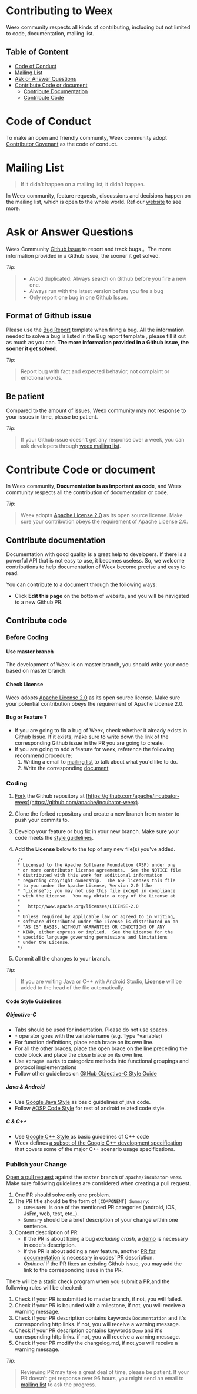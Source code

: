 # Contributing to Weex
Weex community respects all kinds of contributing, including but not limited to code, documentation, mailing list.
## Table of Content
* [Code of Conduct](#code-of-conduct)
* [Mailing List](#mailing-list)
* [Ask or Answer Questions](#mailing-list)
* [Contribute Code or document](#contribute-code-or-document)
    * [Contribute Documentation](contribute-documentation)
    * [Contribute Code](#contribute-code)

# Code of Conduct
To make an open and friendly community, Weex community adopt [Contributor Covenant](./CODE_OF_CONDUCT.md) as the code of conduct.

# Mailing List
> If it didn't happen on a mailing list, it didn't happen.

In Weex community, feature requests, discussions and decisions happen on the mailing list, which is open to the whole world. Ref our [website](https://weex.apache.org/guide/contribute/how-to-contribute.html#mailing-list) to see more.

# Ask or Answer Questions
Weex Community [Github Issue](https://github.com/apache/incubator-weex/issues) to report and track bugs 。The more information provided in a Github issue, the sooner it get solved.

*Tip*:
> * Avoid duplicated: Always search on Github before you fire a new one.
> * Always run with the latest version before you fire a bug
> * Only report one bug in one Github Issue.

## Format of Github issue
Please use the [Bug Report](https://github.com/apache/incubator-weex/issues/new/choose) template when firing a bug. All the information needed to solve a bug is listed in the Bug report template , please fill it out as much as you can. **The more information provided in a Github issue, the sooner it get solved.**

*Tip*:
> Report bug with fact and expected behavior, not complaint or emotional words.

## Be patient
Compared to the amount of issues, Weex community may not response to your issues in time, please be patient.

*Tip*:
> If your Github issue doesn't get any response over a week, you can ask developers through [weex mailing list](https://weex.apache.org/guide/contribute/how-to-contribute.html#mailing-list).

# Contribute Code or document
In Weex community, **Documentation is as important as code**, and Weex community respects all the contribution of documentation or code.

*Tip*:
> Weex adopts [Apache License 2.0](https://choosealicense.com/licenses/apache-2.0/) as its open source license. Make sure your contribution obeys the requirement of Apache License 2.0.

## Contribute documentation
Documentation with good quality is a great help to developers. If there is a powerful API that is not easy to use, it becomes useless. So, we welcome contributions to help documentation of Weex become precise and easy to read.

You can contribute to a document through the following ways:
* Click **Edit this page** on the bottom of website, and you will be navigated to a new Github PR.

## Contribute code
### Before Coding
#### Use master branch
The development of Weex is on master branch, you should write your code based on master branch.

#### Check License
Weex adopts [Apache License 2.0](https://choosealicense.com/licenses/apache-2.0/) as its open source license. Make sure your potential contribution obeys the requirement of Apache License 2.0.

#### Bug or Feature ?
* If you are going to fix a bug of Weex, check whether it already exists in [Github Issue](https://github.com/apache/incubator-weex/issues). If it exists, make sure to write down the link of the corresponding Github issue in the PR you are going to create.
* If you are going to add a feature for weex, reference the following recommend procedure:
    1. Writing a email to [mailing list](https://weex.apache.org/guide/contribute/how-to-contribute.html#mailing-list) to talk about what you'd like to do.
    1. Write the corresponding [document](#contribute-documentation)

### Coding
1. [Fork](https://help.github.com/articles/fork-a-repo/) the Github repository at [https://github.com/apache/incubator-weex](https://github.com/apache/incubator-weex). 
1. Clone the forked repository and create a new branch from `master` to push your commits to.
1. Develop your feature or bug fix in your new branch. Make sure your code meets the [style guidelines](#code-style-guidelines).
1. Add the **License** below to the top of any new file(s) you've added.
   
        /*
        * Licensed to the Apache Software Foundation (ASF) under one
        * or more contributor license agreements.  See the NOTICE file
        * distributed with this work for additional information
        * regarding copyright ownership.  The ASF licenses this file
        * to you under the Apache License, Version 2.0 (the
        * "License"); you may not use this file except in compliance
        * with the License.  You may obtain a copy of the License at
        *
        *   http://www.apache.org/licenses/LICENSE-2.0
        *
        * Unless required by applicable law or agreed to in writing,
        * software distributed under the License is distributed on an
        * "AS IS" BASIS, WITHOUT WARRANTIES OR CONDITIONS OF ANY
        * KIND, either express or implied.  See the License for the
        * specific language governing permissions and limitations
        * under the License.
        */
   
1. Commit all the changes to your branch.

*Tip*:
> If you are writing Java or C++ with Android Studio, **License** will be added to the head of the file automatically.

#### Code Style Guidelines 

##### Objective-C

* Tabs should be used for indentation. Please do not use spaces.
* `*` operator goes with the variable name (e.g. Type *variable;)
* For function definitions, place each brace on its own line.
* For all the other braces, place the open brace on the line preceding the code block and place the close brace on its own line.
* Use `#pragma marks` to categorize methods into functional groupings and protocol implementations
* Follow other guidelines on [GitHub Objective-C Style Guide](https://github.com/github/objective-c-style-guide)

##### Java & Android
* Use [Google Java Style](https://google.github.io/styleguide/javaguide.html) as basic guidelines of java code.
* Follow [AOSP Code Style](https://source.android.com/source/code-style.html) for rest of android related code style.

##### C & C++
* Use [Google C++ Style ](https://google.github.io/styleguide/cppguide.html)  as basic guidelines of C++ code
* Weex defines [a subset of the Google C++ development specification](https://github.com/jianhan-he/C-Style-Guide/blob/master/C%2B%2B_Style_Guide_en.md) that covers some of the major C++ scenario usage specifications.

### Publish your Change
[Open a pull request](https://help.github.com/articles/using-pull-requests/) against the `master` branch of `apache/incubator-weex`. Make sure following guidelines are considered when creating a pull request.

1. One PR should solve only one problem.
1. The PR title should be the form of `[COMPONENT] Summary`:
    * `COMPONENT` is one of the mentioned PR categories (android, iOS, JsFm, web, test, etc..). 
    * `Summary` should be a brief description of your change within one sentence.
1. Content description of PR
    * If the PR is about fixing a bug *excluding crash*, a [demo](http://editor.weex.io/) is necessary in code's description.
    * If the PR is about adding a new feature, another [PR for documentation](#contribute-documentation) is necessary in codes' PR description.
    * *Optional* If the PR fixes an existing Github issue, you may add the link to the corresponding issue in the PR.

There will be a static check program when you submit a PR,and the following rules will be checked:
1. Check if your PR is submitted to master branch, if not, you will failed.
1. Check if your PR is bounded with a milestone, if not, you will receive a warning message.
1. Check if your PR description contains keywords `Documentation` and it's corresponding http links. if not, you will receive a warning message.
1. Check if your PR description contains keywords `Demo` and it's corresponding http links. if not, you will receive a warning message.
1. Check if your PR modify the changelog.md, if not,you will receive a warning message.

*Tip*:
> Reviewing PR may take a great deal of time, please be patient. If your PR doesn't get response over 96 hours, you might send an email to [mailing list](https://weex.apache.org/guide/contribute/how-to-contribute.html#mailing-list) to ask the progress.